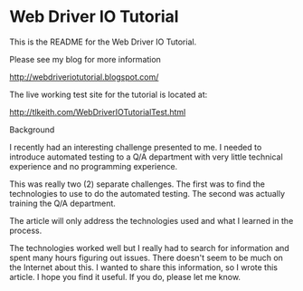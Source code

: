 # Web Driver IO Tutorial

This is the README for the Web Driver IO Tutorial.

Please see my blog for more information

http://webdriveriotutorial.blogspot.com/

The live working test site for the tutorial is located at:

http://tlkeith.com/WebDriverIOTutorialTest.html


Background

I recently had an interesting challenge presented to me. I needed to introduce automated testing to a Q/A department with very little technical experience and no programming experience. 

This was really two (2) separate challenges. The first was to find the technologies to use to do the automated testing. The second was actually training the Q/A department. 

The article will only address the technologies used and what I learned in the process. 

The technologies worked well but I really had to search for information and spent many hours figuring out issues. There doesn't seem to be much on the Internet about this.
I wanted to share this information, so I wrote this article. I hope you find it useful. If you do, please let me know.
